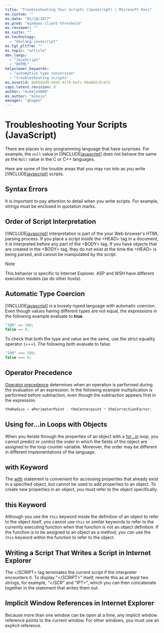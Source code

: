 ```yaml
---
title: "Troubleshooting Your Scripts (JavaScript) | Microsoft Docs"
ms.custom: ""
ms.date: "01/18/2017"
ms.prod: "windows-client-threshold"
ms.reviewer: ""
ms.suite: ""
ms.technology: 
  - "devlang-javascript"
ms.tgt_pltfrm: ""
ms.topic: "article"
dev_langs: 
  - "JavaScript"
  - "DHTML"
helpviewer_keywords: 
  - "automative type conversion"
  - "troubleshooting scripts"
ms.assetid: 0e0545d9-44e5-4179-befc-99a882c5c672
caps.latest.revision: 9
author: "mikejo5000"
ms.author: "mikejo"
manager: "ghogen"
---
```

# Troubleshooting Your Scripts (JavaScript)
There are places in any programming language that have surprises. For example, the `null` value in [!INCLUDE[javascript](../../javascript/includes/javascript-md.md)] does not behave the same as the `Null` value in the C or C++ languages.  
  
 Here are some of the trouble areas that you may run into as you write [!INCLUDE[javascript](../../javascript/includes/javascript-md.md)] scripts.  
  
## Syntax Errors  
 It is important to pay attention to detail when you write scripts. For example, strings must be enclosed in quotation marks.  
  
## Order of Script Interpretation  
 [!INCLUDE[javascript](../../javascript/includes/javascript-md.md)] interpretation is part of the your Web browser's HTML parsing process. If you place a script inside the \<HEAD> tag in a document, it is interpreted before any part of the \<BODY> tag. If you have objects that are created in the \<BODY> tag, they do not exist at the time the \<HEAD> is being parsed, and cannot be manipulated by the script.  
  
> [!NOTE]
>  This behavior is specific to Internet Explorer. ASP and WSH have different execution models (as do other hosts).  
  
## Automatic Type Coercion  
 [!INCLUDE[javascript](../../javascript/includes/javascript-md.md)] is a loosely-typed language with automatic coercion. Even though values having different types are not equal, the expressions in the following example evaluate to **true**.  
  
```javascript  
"100" == 100;  
false == 0;  
```  
  
 To check that both the type and value are the same, use the strict equality operator (===). The following both evaluate to false:  
  
```javascript  
"100" === 100;  
false === 0;  
```  
  
## Operator Precedence  
 [Operator precedence](../../javascript/operator-subtractprecedence-javascript.md) determines when an operation is performed during the evaluation of an expression. In the following example multiplication is performed before subtraction, even though the subtraction appears first in the expression.  
  
```javascript  
theRadius = aPerimeterPoint - theCenterpoint * theCorrectionFactor;  
```  
  
## Using for...in Loops with Objects  
 When you iterate through the properties of an object with a [for...in](../../javascript/reference/for-dot-dot-dot-in-statement-javascript.md) loop, you cannot predict or control the order in which the fields of the object are assigned to the loop counter variable. Moreover, the order may be different in different implementations of the language.  
  
## with Keyword  
 The [with](../../javascript/reference/with-statement-javascript.md) statement is convenient for accessing properties that already exist in a specified object, but cannot be used to add properties to an object. To create new properties in an object, you must refer to the object specifically.  
  
## this Keyword  
 Although you use the `this` keyword inside the definition of an object to refer to the object itself, you cannot use `this` or similar keywords to refer to the currently executing function when that function is not an object definition. If the function is to be assigned to an object as a method, you can use the `this` keyword within the function to refer to the object.  
  
## Writing a Script That Writes a Script in Internet Explorer  
 The \</SCRIPT> tag terminates the current script if the interpreter encounters it. To display "\</SCRIPT>" itself, rewrite this as at least two strings, for example, "\</SCR" and "IPT>", which you can then concatenate together in the statement that writes them out.  
  
## Implicit Window References in Internet Explorer  
 Because more than one window can be open at a time, any implicit window reference points to the current window. For other windows, you must use an explicit reference.